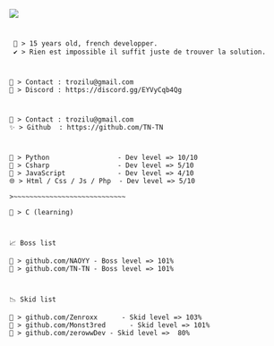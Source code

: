 ![](https://media.discordapp.net/attachments/787625002504552462/787672334860812308/PDP_Offi.gif?width=526&height=350)
#
```diff
 💬 > 15 years old, french developper.
 ✔️ > Rien est impossible il suffit juste de trouver la solution.
```
#
```
🤝 > Contact : trozilu@gmail.com
📌 > Discord : https://discord.gg/EYVyCqb4Qg
```
#
```
💫 > Contact : trozilu@gmail.com
✨ > Github  : https://github.com/TN-TN
```
#
```
🐍 > Python                 - Dev level => 10/10
🌌 > Csharp                 - Dev level => 5/10
🌟 > JavaScript             - Dev level => 4/10
🌐 > Html / Css / Js / Php  - Dev level => 5/10

>~~~~~~~~~~~~~~~~~~~~~~~~~~~~

🔸 > C (learning)
```
#
```
📈 Boss list

📌 > github.com/NAOYY - Boss level => 101%
📌 > github.com/TN-TN - Boss level => 101%
```
#
```
📉 Skid list

📌 > github.com/Zenroxx      - Skid level => 103%
📌 > github.com/Monst3red      - Skid level => 101%
📌 > github.com/zerowwDev - Skid level =>  80%
```

